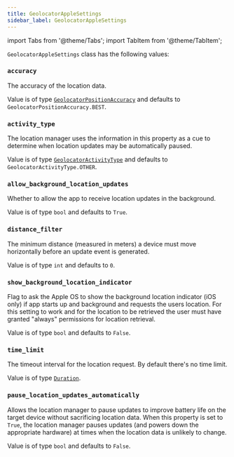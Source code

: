 ```yaml
---
title: GeolocatorAppleSettings
sidebar_label: GeolocatorAppleSettings
---
```


import Tabs from '@theme/Tabs';
import TabItem from '@theme/TabItem';

`GeolocatorAppleSettings` class has the following values:

### `accuracy`

The accuracy of the location data.

Value is of type [`GeolocatorPositionAccuracy`](/docs/reference/types/geolocatorpositionaccuracy) and defaults to `GeolocatorPositionAccuracy.BEST`.

### `activity_type`

The location manager uses the information in this property as a cue to determine when location updates may be automatically paused.

Value is of type [`GeolocatorActivityType`](/docs/reference/types/geolocatoractivitytype) and defaults to `GeolocatorActivityType.OTHER`.

### `allow_background_location_updates`

Whether to allow the app to receive location updates in the background.

Value is of type `bool` and defaults to `True`.

### `distance_filter`

The minimum distance (measured in meters) a device must move horizontally before an update event is generated.

Value is of type `int` and defaults to `0`.

### `show_background_location_indicator`

Flag to ask the Apple OS to show the background location indicator (iOS only) if app starts up and background and requests the users location.
For this setting to work and for the location to be retrieved the user must have granted "always" permissions for location retrieval.

Value is of type `bool` and defaults to `False`.

### `time_limit`

The timeout interval for the location request. By default there's no time limit.

Value is of type [`Duration`](/docs/reference/types/duration).

### `pause_location_updates_automatically`

Allows the location manager to pause updates to improve battery life on the target device without sacrificing location data. When this property is set to `True`, the location manager pauses updates (and powers down the appropriate hardware) at times when the location data is unlikely to change.

Value is of type `bool` and defaults to `False`.


